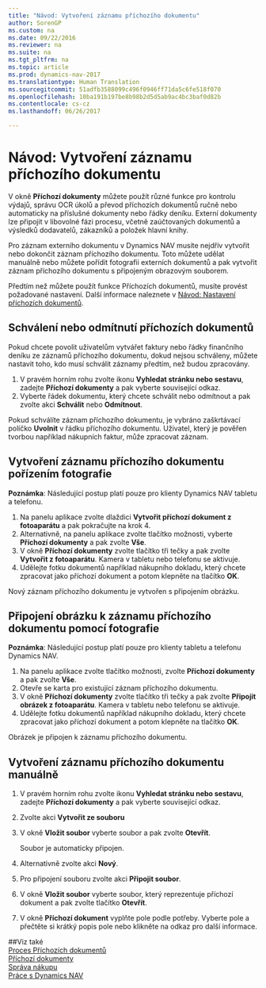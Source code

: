 ```yaml
---
title: "Návod: Vytvoření záznamu příchozího dokumentu"
author: SorenGP
ms.custom: na
ms.date: 09/22/2016
ms.reviewer: na
ms.suite: na
ms.tgt_pltfrm: na
ms.topic: article
ms.prod: dynamics-nav-2017
ms.translationtype: Human Translation
ms.sourcegitcommit: 51adfb3588099c496f0946ff71da5c6fe518f070
ms.openlocfilehash: 10ba191b197be8b98b2d5d5ab9ac4bc3baf0d82b
ms.contentlocale: cs-cz
ms.lasthandoff: 06/26/2017

---
```


# <a name="how-to-create-incoming-document-records"></a>Návod: Vytvoření záznamu příchozího dokumentu
V okně **Příchozí dokumenty** můžete použít různé funkce pro kontrolu výdajů, správu OCR úkolů a převod příchozích dokumentů ručně nebo automaticky na příslušné dokumenty nebo řádky deníku. Externí dokumenty lze připojit v libovolné fázi procesu, včetně zaúčtovaných dokumentů a výsledků dodavatelů, zákazníků a položek hlavní knihy.

Pro záznam externího dokumentu v Dynamics NAV musíte nejdřív vytvořit nebo dokončit záznam příchozího dokumentu. Toto můžete udělat manuálně nebo můžete pořídit fotografii externích dokumentů a pak vytvořit záznam příchozího dokumentu s připojeným obrazovým souborem.

Předtím než můžete použít funkce Příchozích dokumentů, musíte provést požadované nastavení. Další informace naleznete v [Návod: Nastavení příchozích dokumentů](across-how-setup-income-documents.md).

## <a name="to-approve-or-reject-an-incoming-document"></a>Schválení nebo odmítnutí příchozích dokumentů
Pokud chcete povolit uživatelům vytvářet faktury nebo řádky finančního deníku ze záznamů příchozího dokumentu, dokud nejsou schváleny, můžete nastavit toho, kdo musí schválit záznamy předtím, než budou zpracovány.

1. V pravém horním rohu zvolte ikonu **Vyhledat stránku nebo sestavu**, zadejte **Příchozí dokumenty** a pak vyberte související odkaz.
2. Vyberte řádek dokumentu, který chcete schválit nebo odmítnout a pak zvolte akci **Schválit** nebo **Odmítnout**.

Pokud schválíte záznam příchozího dokumentu, je vybráno zaškrtávací políčko **Uvolnit** v řádku příchozího dokumentu. Uživatel, který je pověřen tvorbou například nákupních faktur, může zpracovat záznam.

## <a name="to-create-an-incoming-document-record-by-taking-a-photo"></a>Vytvoření záznamu příchozího dokumentu pořízením fotografie
**Poznámka**: Následující postup platí pouze pro klienty Dynamics NAV tabletu a telefonu.

1. Na panelu aplikace zvolte dlaždici **Vytvořit příchozí dokument z fotoaparátu** a pak pokračujte na krok 4.
2. Alternativně, na panelu aplikace zvolte tlačítko možnosti, vyberte **Příchozí dokumenty** a pak zvolte **Vše**.
3. V okně **Příchozí dokumenty** zvolte tlačítko tři tečky a pak zvolte **Vytvořit z fotoaparátu**. Kamera v tabletu nebo telefonu se aktivuje.
4. Udělejte fotku dokumentů například nákupního dokladu, který chcete zpracovat jako příchozí dokument a potom klepněte na tlačítko **OK**.

Nový záznam příchozího dokumentu je vytvořen s připojením obrázku.

## <a name="to-attach-an-image-to-an-incoming-document-record-by-taking-a-photo"></a>Připojení obrázku k záznamu příchozího dokumentu pomocí fotografie
**Poznámka**: Následující postup platí pouze pro klienty tabletu a telefonu Dynamics NAV.

1. Na panelu aplikace zvolte tlačítko možnosti, zvolte **Příchozí dokumenty** a pak zvolte **Vše**.
2. Otevře se karta pro existující záznam příchozího dokumentu.
3. V okně **Příchozí dokumenty** zvolte tlačítko tři tečky a pak zvolte **Připojit obrázek z fotoaparátu**. Kamera v tabletu nebo telefonu se aktivuje.
4. Udělejte fotku dokumentů například nákupního dokladu, který chcete zpracovat jako příchozí dokument a potom klepněte na tlačítko **OK**.

Obrázek je připojen k záznamu příchozího dokumentu.

## <a name="to-create-an-incoming-document-record-manually"></a>Vytvoření záznamu příchozího dokumentu manuálně
1. V pravém horním rohu zvolte ikonu **Vyhledat stránku nebo sestavu**, zadejte **Příchozí dokumenty** a pak vyberte související odkaz.
2. Zvolte akci **Vytvořit ze souboru**  
3. V okně **Vložit soubor** vyberte soubor a pak zvolte **Otevřít**.

    Soubor je automaticky připojen.
4. Alternativně zvolte akci **Nový**. 
5. Pro připojení souboru zvolte akci **Připojit soubor**.
6. V okně **Vložit soubor** vyberte soubor, který reprezentuje příchozí dokument a pak zvolte tlačítko **Otevřít**.
7. V okně **Příchozí dokument** vyplňte pole podle potřeby. Vyberte pole a přečtěte si krátký popis pole nebo klikněte na odkaz pro další informace.

##<a name="see-also"></a>Viz také  
[Proces Příchozích dokumentů](across-process-income-documents.md)  
[Příchozí dokumenty](across-income-documents.md)  
[Správa nákupu](purchasing-manage-purchasing.md)  
[Práce s Dynamics NAV](ui-work-product.md)

